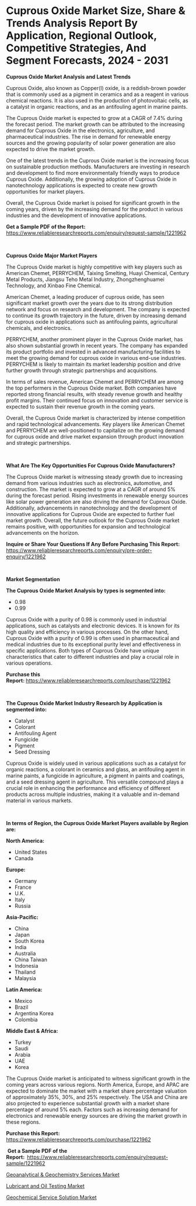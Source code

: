 <p><h1>Cuprous Oxide Market Size, Share & Trends Analysis Report By Application, Regional Outlook, Competitive Strategies, And Segment Forecasts, 2024 - 2031</h1></p><p><strong>Cuprous Oxide Market Analysis and Latest Trends</strong></p>
<p><p>Cuprous Oxide, also known as Copper(I) oxide, is a reddish-brown powder that is commonly used as a pigment in ceramics and as a reagent in various chemical reactions. It is also used in the production of photovoltaic cells, as a catalyst in organic reactions, and as an antifouling agent in marine paints.</p><p>The Cuprous Oxide market is expected to grow at a CAGR of 7.4% during the forecast period. The market growth can be attributed to the increasing demand for Cuprous Oxide in the electronics, agriculture, and pharmaceutical industries. The rise in demand for renewable energy sources and the growing popularity of solar power generation are also expected to drive the market growth.</p><p>One of the latest trends in the Cuprous Oxide market is the increasing focus on sustainable production methods. Manufacturers are investing in research and development to find more environmentally friendly ways to produce Cuprous Oxide. Additionally, the growing adoption of Cuprous Oxide in nanotechnology applications is expected to create new growth opportunities for market players.</p><p>Overall, the Cuprous Oxide market is poised for significant growth in the coming years, driven by the increasing demand for the product in various industries and the development of innovative applications.</p></p>
<p><strong>Get a Sample PDF of the Report:&nbsp;</strong> <a href="https://www.reliableresearchreports.com/enquiry/request-sample/1221962">https://www.reliableresearchreports.com/enquiry/request-sample/1221962</a></p>
<p>&nbsp;</p>
<p><strong>Cuprous Oxide Major Market Players</strong></p>
<p><p>The Cuprous Oxide market is highly competitive with key players such as American Chemet, PERRYCHEM, Taixing Smelting, Huayi Chemical, Century Metal Products, Jiangsu Teho Metal Industry, Zhongzhenghuamei Technology, and Xinbao Fine Chemical. </p><p>American Chemet, a leading producer of cuprous oxide, has seen significant market growth over the years due to its strong distribution network and focus on research and development. The company is expected to continue its growth trajectory in the future, driven by increasing demand for cuprous oxide in applications such as antifouling paints, agricultural chemicals, and electronics.</p><p>PERRYCHEM, another prominent player in the Cuprous Oxide market, has also shown substantial growth in recent years. The company has expanded its product portfolio and invested in advanced manufacturing facilities to meet the growing demand for cuprous oxide in various end-use industries. PERRYCHEM is likely to maintain its market leadership position and drive further growth through strategic partnerships and acquisitions.</p><p>In terms of sales revenue, American Chemet and PERRYCHEM are among the top performers in the Cuprous Oxide market. Both companies have reported strong financial results, with steady revenue growth and healthy profit margins. Their continued focus on innovation and customer service is expected to sustain their revenue growth in the coming years.</p><p>Overall, the Cuprous Oxide market is characterized by intense competition and rapid technological advancements. Key players like American Chemet and PERRYCHEM are well-positioned to capitalize on the growing demand for cuprous oxide and drive market expansion through product innovation and strategic partnerships.</p></p>
<p>&nbsp;</p>
<p><strong>What Are The Key Opportunities For Cuprous Oxide Manufacturers?</strong></p>
<p><p>The Cuprous Oxide market is witnessing steady growth due to increasing demand from various industries such as electronics, automotive, and construction. The market is expected to grow at a CAGR of around 5% during the forecast period. Rising investments in renewable energy sources like solar power generation are also driving the demand for Cuprous Oxide. Additionally, advancements in nanotechnology and the development of innovative applications for Cuprous Oxide are expected to further fuel market growth. Overall, the future outlook for the Cuprous Oxide market remains positive, with opportunities for expansion and technological advancements on the horizon.</p></p>
<p><strong>Inquire or Share Your Questions If Any Before Purchasing This Report:</strong> <a href="https://www.reliableresearchreports.com/enquiry/pre-order-enquiry/1221962">https://www.reliableresearchreports.com/enquiry/pre-order-enquiry/1221962</a></p>
<p>&nbsp;</p>
<p><strong>Market Segmentation</strong></p>
<p><strong>The Cuprous Oxide Market Analysis by types is segmented into:</strong></p>
<p><ul><li>0.98</li><li>0.99</li></ul></p>
<p><p>Cuprous Oxide with a purity of 0.98 is commonly used in industrial applications, such as catalysts and electronic devices. It is known for its high quality and efficiency in various processes. On the other hand, Cuprous Oxide with a purity of 0.99 is often used in pharmaceutical and medical industries due to its exceptional purity level and effectiveness in specific applications. Both types of Cuprous Oxide have unique characteristics that cater to different industries and play a crucial role in various operations.</p></p>
<p><strong>Purchase this Report:&nbsp;</strong><a href="https://www.reliableresearchreports.com/purchase/1221962">https://www.reliableresearchreports.com/purchase/1221962</a></p>
<p>&nbsp;</p>
<p><strong>The Cuprous Oxide Market Industry Research by Application is segmented into:</strong></p>
<p><ul><li>Catalyst</li><li>Colorant</li><li>Antifouling Agent</li><li>Fungicide</li><li>Pigment</li><li>Seed Dressing</li></ul></p>
<p><p>Cuprous Oxide is widely used in various applications such as a catalyst for organic reactions, a colorant in ceramics and glass, an antifouling agent in marine paints, a fungicide in agriculture, a pigment in paints and coatings, and a seed dressing agent in agriculture. This versatile compound plays a crucial role in enhancing the performance and efficiency of different products across multiple industries, making it a valuable and in-demand material in various markets.</p></p>
<p>&nbsp;</p>
<p><strong>In terms of Region, the Cuprous Oxide Market Players available by Region are:</strong></p>
<p>
    <p> <strong> North America: </strong>
        <ul>
            <li>United States</li>
            <li>Canada</li>
        </ul>
        </p> 
    <p> <strong> Europe: </strong>
        <ul>
            <li>Germany</li>
            <li>France</li>
            <li>U.K.</li>
            <li>Italy</li>
            <li>Russia</li>
        </ul>
        </p> 
    <p> <strong> Asia-Pacific: </strong>
        <ul>
            <li>China</li>
            <li>Japan</li>
            <li>South Korea</li>
            <li>India</li>
            <li>Australia</li>
            <li>China Taiwan</li>
            <li>Indonesia</li>
            <li>Thailand</li>
            <li>Malaysia</li>
        </ul>
        </p> 
    <p> <strong> Latin America: </strong>
        <ul>
            <li>Mexico</li>
            <li>Brazil</li>
            <li>Argentina Korea</li>
            <li>Colombia</li>
        </ul>
        </p> 
    <p> <strong> Middle East & Africa: </strong>
        <ul>
            <li>Turkey</li>
            <li>Saudi</li>
            <li>Arabia</li>
            <li>UAE</li>
            <li>Korea</li>
        </ul>
    </p>
    </p>
<p><p>The Cuprous Oxide market is anticipated to witness significant growth in the coming years across various regions. North America, Europe, and APAC are expected to dominate the market with a market share percentage valuation of approximately 35%, 30%, and 25% respectively. The USA and China are also projected to experience substantial growth with a market share percentage of around 5% each. Factors such as increasing demand for electronics and renewable energy sources are driving the market growth in these regions.</p></p>
<p><strong>Purchase this Report: </strong><a href="https://www.reliableresearchreports.com/purchase/1221962">https://www.reliableresearchreports.com/purchase/1221962</a></p>
<p>&nbsp;<strong>Get a Sample PDF of the Report:&nbsp;&nbsp;</strong><a href="https://www.reliableresearchreports.com/enquiry/request-sample/1221962">https://www.reliableresearchreports.com/enquiry/request-sample/1221962</a></p>
<p><strong></strong></p>
<p><p><a href="https://view.publitas.com/reportprime-1/geoanalytical-geochemistry-services-market-size-2023-2030-global-industrial-analysis-key-geographical-regions-market-share-top-key-players-product-types-and-forecast-research-report/">Geoanalytical & Geochemistry Services Market</a></p><p><a href="https://view.publitas.com/reportprime-1/lubricant-and-oil-testing-market-analysis-examines-its-scope-on-growth-opportunities-and-forecasted-trends-spanning-from-2023-to-2030/">Lubricant and Oil Testing Market</a></p><p><a href="https://view.publitas.com/reportprime-1/global-geochemical-service-solution-market-size-and-market-trends-insights-and-projections-from-2023-to-2030/">Geochemical Service Solution Market</a></p></p>